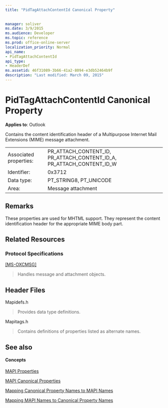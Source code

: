 ```yaml
---
title: "PidTagAttachContentId Canonical Property"
 
 
manager: soliver
ms.date: 3/9/2015
ms.audience: Developer
ms.topic: reference
ms.prod: office-online-server
localization_priority: Normal
api_name:
- PidTagAttachContentId
api_type:
- HeaderDef
ms.assetid: 46f31089-3b66-41a2-8094-e3db52464b9f
description: "Last modified: March 09, 2015"
---
```


# PidTagAttachContentId Canonical Property

  
  
**Applies to**: Outlook 
  
Contains the content identification header of a Multipurpose Internet Mail Extensions (MIME) message attachment. 
  
|||
|:-----|:-----|
|Associated properties:  <br/> |PR_ATTACH_CONTENT_ID, PR_ATTACH_CONTENT_ID_A, PR_ATTACH_CONTENT_ID_W  <br/> |
|Identifier:  <br/> |0x3712  <br/> |
|Data type:  <br/> |PT_STRING8, PT_UNICODE  <br/> |
|Area:  <br/> |Message attachment  <br/> |
   
## Remarks

These properties are used for MHTML support. They represent the content identification header for the appropriate MIME body part. 
  
## Related Resources

### Protocol Specifications

[[MS-OXCMSG]](http://msdn.microsoft.com/library/7fd7ec40-deec-4c06-9493-1bc06b349682%28Office.15%29.aspx)
  
> Handles message and attachment objects.
    
## Header Files

Mapidefs.h
  
> Provides data type definitions.
    
Mapitags.h
  
> Contains definitions of properties listed as alternate names.
    
## See also

#### Concepts

[MAPI Properties](mapi-properties.md)
  
[MAPI Canonical Properties](mapi-canonical-properties.md)
  
[Mapping Canonical Property Names to MAPI Names](mapping-canonical-property-names-to-mapi-names.md)
  
[Mapping MAPI Names to Canonical Property Names](mapping-mapi-names-to-canonical-property-names.md)

